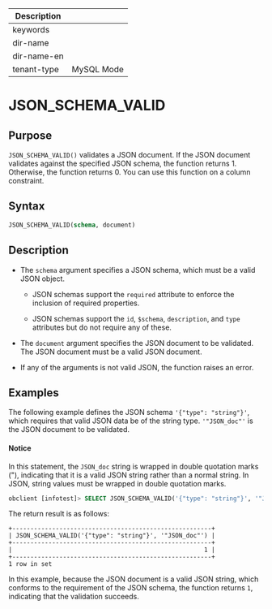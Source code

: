 | Description   |                 |
|---------------|-----------------|
| keywords      |                 |
| dir-name      |                 |
| dir-name-en   |                 |
| tenant-type   | MySQL Mode      |

# JSON_SCHEMA_VALID

## Purpose

`JSON_SCHEMA_VALID()` validates a JSON document. If the JSON document validates against the specified JSON schema, the function returns 1. Otherwise, the function returns 0. You can use this function on a column constraint.

## Syntax

```sql
JSON_SCHEMA_VALID(schema, document)
```

## Description

* The `schema` argument specifies a JSON schema, which must be a valid JSON object.

   * JSON schemas support the `required` attribute to enforce the inclusion of required properties.

   * JSON schemas support the `id`, `$schema`, `description`, and `type` attributes but do not require any of these.

* The `document` argument specifies the JSON document to be validated. The JSON document must be a valid JSON document.

* If any of the arguments is not valid JSON, the function raises an error.

## Examples

The following example defines the JSON schema `'{"type": "string"}'`, which requires that valid JSON data be of the string type. `'"JSON_doc"'` is the JSON document to be validated.

<main id="notice" type='notice'>
<h4>Notice</h4>
<p>In this statement, the <code>JSON_doc</code> string is wrapped in double quotation marks ("), indicating that it is a valid JSON string rather than a normal string. In JSON, string values must be wrapped in double quotation marks. </p>
</main>

```sql
obclient [infotest]> SELECT JSON_SCHEMA_VALID('{"type": "string"}', '"JSON_doc"');
```

The return result is as follows:

```shell
+-------------------------------------------------------+
| JSON_SCHEMA_VALID('{"type": "string"}', '"JSON_doc"') |
+-------------------------------------------------------+
|                                                     1 |
+-------------------------------------------------------+
1 row in set
```

In this example, because the JSON document is a valid JSON string, which conforms to the requirement of the JSON schema, the function returns `1`, indicating that the validation succeeds.

